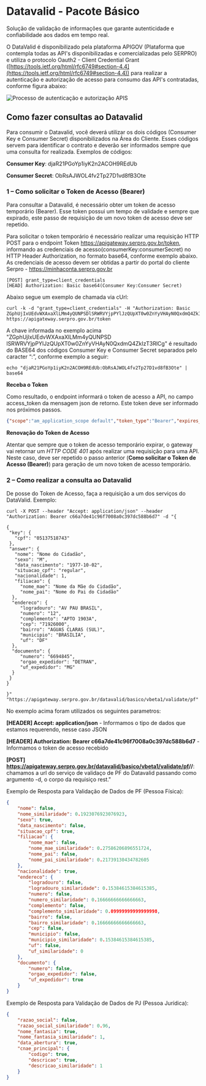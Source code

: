 # Datavalid - Pacote Básico <span id="trialSpan"></span>

Solução de validação de informações que garante autenticidade e confiabilidade aos dados em tempo real.

O DataValid é disponibilizado pela plataforma APIGOV (Plataforma que contempla todas as API's disponibilizadas e comercializadas pelo SERPRO) e utiliza o protocolo Oauth2 - Client Credential Grant ([https://tools.ietf.org/html/rfc6749#section-4.4](https://tools.ietf.org/html/rfc6749#section-4.4)) para realizar a autenticação e autorização de acesso para consumo das API's contratadas, conforme figura abaixo:

<img title="Processo de autenticação e autorização APIS" src="https://raw.githubusercontent.com/devserpro/consulta-cpf/master/img/oauth.png" style="width=50%;" />

## Como fazer consultas ao Datavalid

Para consumir o Datavalid, você deverá utilizar os dois códigos (Consumer Key e Consumer Secret) disponibilizados na Área do Cliente. Esses códigos servem para identificar o contrato e deverão ser informados sempre que uma consulta for realizada.
Exemplos de códigos: 

**Consumer Key**: djaR21PGoYp1iyK2n2ACOH9REdUb

**Consumer Secret**: ObRsAJWOL4fv2Tp27D1vd8fB3Ote

### 1 – Como solicitar o Token de Acesso (Bearer)
Para consultar a Datavalid, é necessário obter um token de acesso temporário (Bearer). Esse token possui um tempo de validade e sempre que expirado, este passo de requisição de um novo token de acesso deve ser repetido. 

Para solicitar o token temporário é necessário realizar uma requisição HTTP POST para o endpoint Token https://apigateway.serpro.gov.br/token, informando as credenciais de acesso(consumerKey:consumerSecret) no HTTP Header Authorization, no formato base64, conforme exemplo abaixo. As credenciais de acesso devem ser obtidas a partir do portal do cliente Serpro - https://minhaconta.serpro.gov.br

```
[POST] grant_type=client_credentials
[HEAD] Authorization: Basic base64(Consumer Key:Consumer Secret)
```

Abaixo segue um exemplo de chamada via cUrl:

```curl
curl -k -d "grant_type=client_credentials" -H "Authorization: Basic ZGphUjIxUEdvWXAxaXlLMm4yQUNPSDlSRWRVYjpPYlJzQUpXT0w0ZnYyVHAyN0QxdmQ4ZkIzT3RlCg" https://apigateway.serpro.gov.br/token
```

A chave informada no exemplo acima "ZGphUjIxUEdvWXAxaXlLMm4yQUNPSD
lSRWRVYjpPYlJzQUpXT0w0ZnYyVHAyN0QxdmQ4ZkIzT3RlCg" é resultado do BASE64 dos códigos Consumer Key e Consumer Secret separados pelo caracter “:”, conforme exemplo a seguir:

```curl
echo "djaR21PGoYp1iyK2n2ACOH9REdUb:ObRsAJWOL4fv2Tp27D1vd8fB3Ote" | base64
```

**Receba o Token**

Como resultado, o endpoint informará o token de acesso a API, no campo access_token da mensagem json de retorno. Este token deve ser informado nos próximos passos.

```json
{"scope":"am_application_scope default","token_type":"Bearer","expires_in":3295,"access_token":"c66a7def1c96f7008a0c397dc588b6d7"}
```

**Renovação do Token de Acesso**

Atentar que sempre que o token de acesso temporário expirar, o gateway vai retornar um _HTTP CODE 401_ após realizar uma requisição para uma API. Neste caso, deve ser repetido o passo anterior (**Como solicitar o Token de Acesso (Bearer)**) para geração de um novo token de acesso temporário.


### 2 – Como realizar a consulta ao Datavalid

De posse do Token de Acesso, faça a requisição a um dos serviços do DataValid. Exemplo:

```curlBearer
curl -X POST --header "Accept: application/json" --header "Authorization: Bearer c66a7de41c96f7008a0c397dc588b6d7" -d "{

{
 "key": {
   "cpf": "05137518743"
 },
 "answer": {
   "nome": "Nome do Cidadão",
   "sexo": "M",
   "data_nascimento": "1977-10-02",
   "situacao_cpf": "regular",
   "nacionalidade": 1,
   "filiacao": {
     "nome_mae": "Nome da Mãe do Cidadão",
     "nome_pai": "Nome do Pai do Cidadão"
  },
  "endereco": {
     "logradouro": "AV PAU BRASIL",
     "numero": "12",
     "complemento": "APTO 1903A",
     "cep": "71926000",
     "bairro": "AGUAS CLARAS (SUL)",
     "municipio": "BRASILIA",
     "uf": "DF"
  },
  "documento": {
     "numero": "6694845",
     "orgao_expedidor": "DETRAN",
     "uf_expedidor": "MG"
  }
 }
}

}" "https://apigateway.serpro.gov.br/datavalid/basico/vbeta1/validate/pf"
```

No exemplo acima foram utilizados os seguintes parametros:

**[HEADER] Accept: application/json** - Informamos o tipo de dados que estamos requerendo, nesse caso JSON

**[HEADER] Authorization: Bearer <span class="bearer">c66a7de41c96f7008a0c397dc588b6d7</span>** - Informamos o token de acesso recebido

**[POST] https://apigateway.serpro.gov.br/datavalid/basico/vbeta1/validate/pf<span id="trialSpanUrl"></span>/<span id="trialSpanVersao"></span>/**: chamamos a url do serviço de validaço de PF do Datavalid passando como argumento -d, o corpo da requisiço rest."

Exemplo de Resposta para Validação de Dados de PF (Pessoa Física):

```json
{
    "nome": false,
    "nome_similaridade": 0.1923076923076923,
    "sexo": true,
    "data_nascimento": false,
    "situacao_cpf": true,
    "filiacao": {
        "nome_mae": false,
        "nome_mae_similaridade": 0.27586206896551724,
        "nome_pai": false,
        "nome_pai_similaridade": 0.21739130434782605
    },
    "nacionalidade": true,
    "endereco": {
        "logradouro": false,
        "logradouro_similaridade": 0.15384615384615385,
        "numero": false,
        "numero_similaridade": 0.16666666666666663,
        "complemento": false,
        "complemento_similaridade": 0.09999999999999998,
        "bairro": false,
        "bairro_similaridade": 0.16666666666666663,
        "cep": false,
        "municipio": false,
        "municipio_similaridade": 0.15384615384615385,
        "uf": false,
        "uf_similaridade": 0
    },
    "documento": {
        "numero": false,
        "orgao_expedidor": false,
        "uf_expedidor": true
    }
}
```

Exemplo de Resposta para Validação de Dados de PJ (Pessoa Jurídica):

```json
{
    "razao_social": false,
    "razao_social_similaridade": 0.96,
    "nome_fantasia": true,
    "nome_fantasia_similaridade": 1,
    "data_abertura": true,
    "cnae_principal": {
        "codigo": true,
        "descricao": true,
        "descricao_similaridade": 1
    }
}
```
